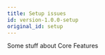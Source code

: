 ```yaml
---
title: Setup issues
id: version-1.0.0-setup
original_id: setup
---
```


Some stuff about Core Features